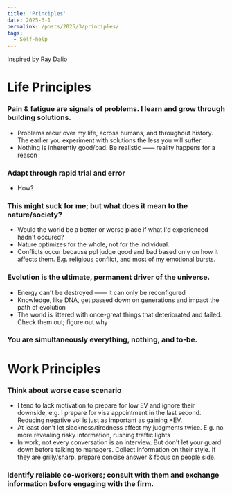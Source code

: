 ```yaml
---
title: 'Principles'
date: 2025-3-1
permalink: /posts/2025/3/principles/
tags:
  - Self-help
---
```


Inspired by Ray Dalio

Life Principles
===

### Pain & fatigue are signals of problems. I learn and grow through building solutions.
- Problems recur over my life, across humans, and throughout history. The earlier you experiment with solutions the less you will suffer.
- Nothing is inherently good/bad. Be realistic —— reality happens for a reason

### Adapt through rapid trial and error
- How?

### This might suck for me; but what does it mean to the nature/society?
- Would the world be a better or worse place if what I'd experienced hadn't occured?
- Nature optimizes for the whole, not for the individual.
- Conflicts occur because ppl judge good and bad based only on how it affects them. E.g. religious conflict, and most of my emotional bursts.

### Evolution is the ultimate, permanent driver of the universe.
- Energy can't be destroyed —— it can only be reconfigured
- Knowledge, like DNA, get passed down on generations and impact the path of evolution
- The world is littered with once-great things that deteriorated and failed. Check them out; figure out why

### You are simultaneously everything, nothing, and to-be.

Work Principles
===

### Think about worse case scenario
- I tend to lack motivation to prepare for low EV and ignore their downside, e.g. I prepare for visa appointment in the last second. Reducing negative vol is just as important as gaining +EV.
-	At least don't let slackness/tiredness affect my judgments twice. E.g. no more revealing risky information, rushing traffic lights
- In work, not every conversation is an interview. But don't let your guard down before talking to managers. Collect information on their style. If they are grilly/sharp, prepare concise answer & focus on people side. 
 

### Identify reliable co-workers; consult with them and exchange information before engaging with the firm.
